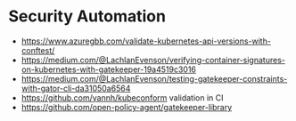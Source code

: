 # Security Automation

* https://www.azuregbb.com/validate-kubernetes-api-versions-with-conftest/
* https://medium.com/@LachlanEvenson/verifying-container-signatures-on-kubernetes-with-gatekeeper-19a4519c3016
* https://medium.com/@LachlanEvenson/testing-gatekeeper-constraints-with-gator-cli-da31050a6564
* https://github.com/yannh/kubeconform validation in CI
* https://github.com/open-policy-agent/gatekeeper-library
